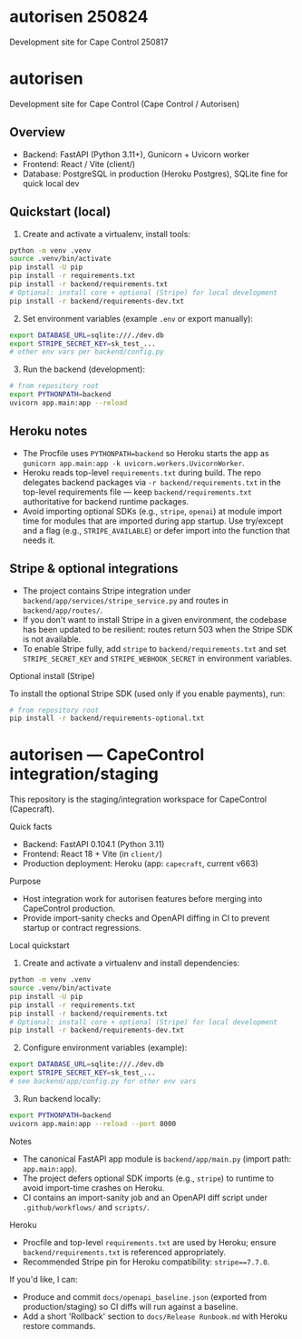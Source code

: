 # autorisen 250824

Development site for Cape Control 250817

# autorisen

Development site for Cape Control (Cape Control / Autorisen)

## Overview

- Backend: FastAPI (Python 3.11+), Gunicorn + Uvicorn worker
- Frontend: React / Vite (client/)
- Database: PostgreSQL in production (Heroku Postgres), SQLite fine for quick local dev

## Quickstart (local)

1. Create and activate a virtualenv, install tools:

```bash
python -m venv .venv
source .venv/bin/activate
pip install -U pip
pip install -r requirements.txt
pip install -r backend/requirements.txt
# Optional: install core + optional (Stripe) for local development
pip install -r backend/requirements-dev.txt
```

2. Set environment variables (example `.env` or export manually):

```bash
export DATABASE_URL=sqlite:///./dev.db
export STRIPE_SECRET_KEY=sk_test_...
# other env vars per backend/config.py
```

3. Run the backend (development):

```bash
# from repository root
export PYTHONPATH=backend
uvicorn app.main:app --reload
```

## Heroku notes

- The Procfile uses `PYTHONPATH=backend` so Heroku starts the app as `gunicorn app.main:app -k uvicorn.workers.UvicornWorker`.
- Heroku reads top-level `requirements.txt` during build. The repo delegates backend packages via `-r backend/requirements.txt` in the top-level requirements file — keep `backend/requirements.txt` authoritative for backend runtime packages.
- Avoid importing optional SDKs (e.g., `stripe`, `openai`) at module import time for modules that are imported during app startup. Use try/except and a flag (e.g., `STRIPE_AVAILABLE`) or defer import into the function that needs it.

## Stripe & optional integrations

- The project contains Stripe integration under `backend/app/services/stripe_service.py` and routes in `backend/app/routes/`.
- If you don't want to install Stripe in a given environment, the codebase has been updated to be resilient: routes return 503 when the Stripe SDK is not available.
- To enable Stripe fully, add `stripe` to `backend/requirements.txt` and set `STRIPE_SECRET_KEY` and `STRIPE_WEBHOOK_SECRET` in environment variables.

Optional install (Stripe)

To install the optional Stripe SDK (used only if you enable payments), run:

```bash
# from repository root
pip install -r backend/requirements-optional.txt
```

# autorisen — CapeControl integration/staging

This repository is the staging/integration workspace for CapeControl (Capecraft).

Quick facts

- Backend: FastAPI 0.104.1 (Python 3.11)
- Frontend: React 18 + Vite (in `client/`)
- Production deployment: Heroku (app: `capecraft`, current v663)

Purpose

- Host integration work for autorisen features before merging into CapeControl production.
- Provide import-sanity checks and OpenAPI diffing in CI to prevent startup or contract regressions.

Local quickstart

1. Create and activate a virtualenv and install dependencies:

```bash
python -m venv .venv
source .venv/bin/activate
pip install -U pip
pip install -r requirements.txt
pip install -r backend/requirements.txt
# Optional: install core + optional (Stripe) for local development
pip install -r backend/requirements-dev.txt
```

2. Configure environment variables (example):

```bash
export DATABASE_URL=sqlite:///./dev.db
export STRIPE_SECRET_KEY=sk_test_...
# see backend/app/config.py for other env vars
```

3. Run backend locally:

```bash
export PYTHONPATH=backend
uvicorn app.main:app --reload --port 8000
```

Notes

- The canonical FastAPI app module is `backend/app/main.py` (import path: `app.main:app`).
- The project defers optional SDK imports (e.g., `stripe`) to runtime to avoid import-time crashes on Heroku.
- CI contains an import-sanity job and an OpenAPI diff script under `.github/workflows/` and `scripts/`.

Heroku

- Procfile and top-level `requirements.txt` are used by Heroku; ensure `backend/requirements.txt` is referenced appropriately.
- Recommended Stripe pin for Heroku compatibility: `stripe==7.7.0`.

If you'd like, I can:

- Produce and commit `docs/openapi_baseline.json` (exported from production/staging) so CI diffs will run against a baseline.
- Add a short 'Rollback' section to `docs/Release Runbook.md` with Heroku restore commands.
